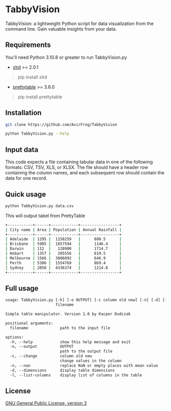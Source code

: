 # TabbyVision
 TabbyVision: a lightweight Python script for data visualization from the command line. Gain valuable insights from your data.

## Requirements

You'll need Python 3.10.8 or greater to run TabbyVision.py

* [xlrd](https://pypi.org/project/xlrd/) >= 2.0.1
> pip install xlrd
* [prettytable](https://pypi.org/project/prettytable/) >= 3.6.0
> pip install prettytable

## Installation

```bash
git clone https://github.com/AvirFrog/TabbyVision

python TabbyVision.py --help
```

## Input data

This code expects a file containing tabular data in one of the following formats: CSV, TSV, XLS, or XLSX. The file should have a header row containing the column names, and each subsequent row should contain the data for one record.

## Quick usage

```bash
python TabbyVision.py data.csv
```

This will output tabel from PrettyTable

```bash
+-----------+------+------------+-----------------+
| City name | Area | Population | Annual Rainfall |
+-----------+------+------------+-----------------+
| Adelaide  | 1295 |  1158259   |      600.5      |
| Brisbane  | 5905 |  1857594   |      1146.4     |
| Darwin    | 112  |   120900   |      1714.7     |
| Hobart    | 1357 |   205556   |      619.5      |
| Melbourne | 1566 |  3806092   |      646.9      |
| Perth     | 5386 |  1554769   |      869.4      |
| Sydney    | 2058 |  4336374   |      1214.8     |
+-----------+------+------------+-----------------+
```

## Full usage

```txt
usage: TabbyVision.py [-h] [-o OUTPUT] [-c column old new] [-n] [-d] [-l]
                      filename

Simple table manipulator. Version 1.0 by Kacper Dudczak

positional arguments:
  filename              path to the input file

options:
  -h, --help            show this help message and exit
  -o, --output          OUTPUT
                        path to the output file
  -c, --change          column old new
                        change values in the column
  -n, --nan             replace NaN or empty places with mean value
  -d, --dimensions      display table dimensions
  -l, --list-columns    display list of columns in the table
```

## License

[GNU General Public License, version 3](https://www.gnu.org/licenses/gpl-3.0.html)
